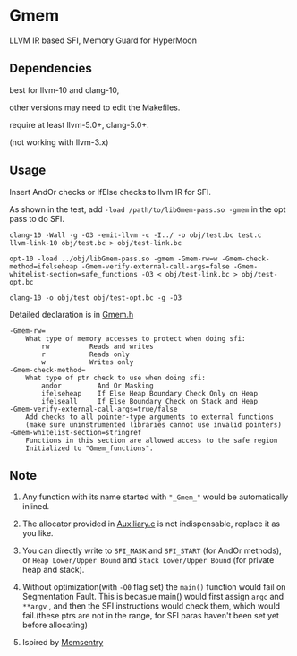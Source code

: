 # Gmem
LLVM IR based SFI, Memory Guard for HyperMoon

## Dependencies

best for llvm-10 and clang-10,

other versions may need to edit the Makefiles.

require at least llvm-5.0+, clang-5.0+. 

(not working with llvm-3.x)

## Usage

Insert AndOr checks or IfElse checks to llvm IR for SFI.

As shown in the test, add `-load /path/to/libGmem-pass.so -gmem` in the opt pass to do SFI.

```shell
clang-10 -Wall -g -O3 -emit-llvm -c -I../ -o obj/test.bc test.c
llvm-link-10 obj/test.bc > obj/test-link.bc

opt-10 -load ../obj/libGmem-pass.so -gmem -Gmem-rw=w -Gmem-check-method=ifelseheap -Gmem-verify-external-call-args=false -Gmem-whitelist-section=safe_functions -O3 < obj/test-link.bc > obj/test-opt.bc

clang-10 -o obj/test obj/test-opt.bc -g -O3
```

Detailed declaration is in [Gmem.h](./Gmem.h)

```shell
-Gmem-rw=   
	What type of memory accesses to protect when doing sfi:
        rw          Reads and writes
        r           Reads only
        w           Writes only
-Gmem-check-method=
    What type of ptr check to use when doing sfi:
        andor         And Or Masking
        ifelseheap    If Else Heap Boundary Check Only on Heap
        ifelseall     If Else Boundary Check on Stack and Heap
-Gmem-verify-external-call-args=true/false
    Add checks to all pointer-type arguments to external functions 
	(make sure uninstrumented libraries cannot use invalid pointers)
-Gmem-whitelist-section=stringref
    Functions in this section are allowed access to the safe region
    Initialized to "Gmem_functions".
```

## Note

1. Any function with its name started with `"_Gmem_"` would be automatically inlined.

2. The allocator provided in [Auxiliary.c](./Auxiliary.c) is not indispensable, replace it as you like.

3. You can directly write to `SFI_MASK` and `SFI_START` (for AndOr methods), or `Heap Lower/Upper Bound` and `Stack Lower/Upper Bound` (for private heap and stack).

4. Without optimization(with `-O0` flag set) the `main()` function would fail on Segmentation Fault. This is becasue main() would first assign `argc` and `**argv` , and then the SFI instructions would check them, which would fail.(these ptrs are not in the range, for SFI paras haven't been set yet before allocating)

5. Ispired by [Memsentry](https://github.com/vusec/memsentry)
